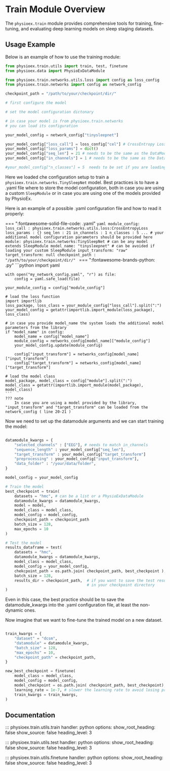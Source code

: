 # Train Module Overview

The `physioex.train` module provides comprehensive tools for training, fine-tuning, and evaluating deep learning models on sleep staging datasets. 

## Usage Example

Below is an example of how to use the training module:

```python
from physioex.train.utils import train, test, finetune
from physioex.data import PhysioExDataModule

from physioex.train.networks.utils.loss import config as loss_config
from physioex.train.networks import config as network_config

checkpoint_path = "/path/to/your/checkpoint/dir/"

# first configure the model

# set the model configuration dictonary

# in case your model is from physioex.train.networks
# you can load its configuration

your_model_config = network_config["tinysleepnet"] 

your_model_config["loss_call"] = loss_config["cel"] # CrossEntropy Loss
your_model_config["loss_params"] = dict()
your_model_config["seq_len"] = 21 # needs to be the same as the DataModule
your_model_config["in_channels"] = 1 # needs to be the same as the DataModule

#your_model_config["n_classes"] = 5  needs to be set if you are loading a custom SleepModule
```

Here we loaded che configuration setup to train a `physioex.train.networks.TinySleepNet` model. Best practices is to have a .yaml file where to store the model configuration, both in case you are using a custom  `SleepModule` or in case you are using one of the models provided by PhysioEx. 

Here is an example of a possible .yaml configuration file and how to read it properly:


=== ":fontawesome-solid-file-code: .yaml"
    ```yaml
    module_config: 
        loss_call : physioex.train.networks.utils.loss:CrossEntropyLoss
        loss_params : {}
        seq_len : 21
        in_channels : 1
        n_classes : 5
        ... # your additional model configuration parameters should be provided here
    module: physioex.train.networks:TinySleepNet # can be any model extends SleepModule
    model_name: "tinysleepnet" # can be avoided if loading your custom SleepModule
    input_transform: "raw"
    target_transform: null
    checkpoint_path : "/path/to/your/checkpoint/dir/"
    ```
=== ":fontawesome-brands-python: .py"
    ```python
    import yaml

    with open("my_network_config.yaml", "r") as file:
        config = yaml.safe_load(file)

    your_module_config = config["module_config"]

    # load the loss function 
    import importlib
    loss_package, loss_class = your_module_config["loss_call"].split(":")
    your_model_config = getattr(importlib.import_module(loss_package), loss_class)

    # in case you provide model_name the system loads the additional model parameters from the library
    if "model_name" in config:
        model_name = config["model_name"]
        module_config = networks_config[model_name]["module_config"]
        your_model_config.update(module_config)
 
        config["input_transform"] = networks_config[model_name]["input_transform"]
        config["target_transform"] = networks_config[model_name]["target_transform"]

    # load the model class
    model_package, model_class = config["module"].split(":")
    model_class = getattr(importlib.import_module(model_package), model_class)
    ```
    ??? note
        In case you are using a model provided by the library, "input_transform" and "target_transform" can be loaded from the network_config ( line 20-21 )

Now we need to set up the datamodule arguments and we can start training the model:

```python

datamodule_kwargs = {
    "selected_channels" : ["EEG"], # needs to match in_channels
    "sequence_length" : your_model_config["seq_len"],
    "target_transform" : your_model_config["target_transform"]
    "preprocessing" : your_model_config["input_transform"],
    "data_folder" : "/your/data/folder",
}

model_config = your_model_config

# Train the model
best_checkpoint = train(
    datasets = "hmc", # can be a list or a PhysioExDataModule
    datamodule_kwargs = datamodule_kwargs,
    model = model,
    model_class = model_class,
    model_config = model_config,
    checkpoint_path = checkpoint_path
    batch_size = 128,
    max_epochs = 10
)

# Test the model
results_dataframe = test(
    datasets = "hmc",
    datamodule_kwargs = datamodule_kwargs,
    model_class = model_class,
    model_config = your_model_config,
    chekcpoint_path = os.path.join( checkpoint_path, best_checkpoint ),
    batch_size = 128,
    results_dir = checkpoint_path,  # if you want to save the test results 
                                    # in your checkpoint directory
)
```
Even in this case, the best practice should be to save the datamodule_kwargs into the .yaml configuration file, at least the non-dynamic ones. 

Now imagine that we want to fine-tune the trained model on a new dataset.

```python

train_kwargs = {
    "dataset" = "dcsm",
    "datamodule" = datamodule_kwargs,
    "batch_size" = 128,
    "max_epochs" = 10,
    "checkpoint_path" = checkpoint_path,
}

new_best_checkpoint = finetune(
    model_class = model_class,
    model_config = model_config,
    model_checkpoint = os.path.join( checkpoint_path, best_checkpoint),
    learning_rate = 1e-7, # slower the learning rate to avoid losing prior training info.
    train_kwargs = train_kwargs,
) 
```

## Documentation

::: physioex.train.utils.train
    handler: python
    options:
      show_root_heading: false
      show_source: false
      heading_level: 3

::: physioex.train.utils.test
    handler: python
    options:
      show_root_heading: false
      show_source: false
      heading_level: 3

::: physioex.train.utils.finetune
    handler: python
    options:
      show_root_heading: false
      show_source: false
      heading_level: 3
